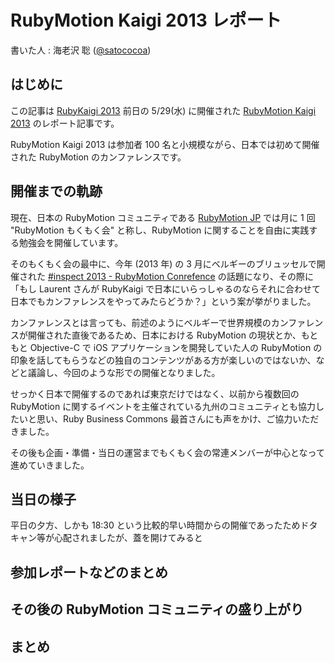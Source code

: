 # RubyMotion Kaigi 2013 レポート

書いた人 : 海老沢 聡 ([@satococoa](https://twitter.com/satococoa))


## はじめに
この記事は [RubyKaigi 2013](http://rubykaigi.org/2013) 前日の 5/29(水) に開催された [RubyMotion Kaigi 2013](http://connpass.com/event/2095/) のレポート記事です。

RubyMotion Kaigi 2013 は参加者 100 名と小規模ながら、日本では初めて開催された RubyMotion のカンファレンスです。


## 開催までの軌跡
現在、日本の RubyMotion コミュニティである [RubyMotion JP](http://rubymotion.jp) では月に 1 回 "RubyMotion もくもく会" と称し、RubyMotion に関することを自由に実践する勉強会を開催しています。

そのもくもく会の最中に、今年 (2013 年) の 3 月にベルギーのブリュッセルで開催された [#inspect 2013 - RubyMotion Conrefence](http://www.rubymotion.com/conference/) の話題になり、その際に「もし Laurent さんが RubyKaigi で日本にいらっしゃるのならそれに合わせて日本でもカンファレンスをやってみたらどうか？」という案が挙がりました。

カンファレンスとは言っても、前述のようにベルギーで世界規模のカンファレンスが開催された直後であるため、日本における RubyMotion の現状とか、もともと Objective-C で iOS アプリケーションを開発していた人の RubyMotion の印象を話してもらうなどの独自のコンテンツがある方が楽しいのではないか、などと議論し、今回のような形での開催となりました。

せっかく日本で開催するのであれば東京だけではなく、以前から複数回の RubyMotion に関するイベントを主催されている九州のコミュニティとも協力したいと思い、Ruby Business Commons 最首さんにも声をかけ、ご協力いただきました。

その後も企画・準備・当日の運営までもくもく会の常連メンバーが中心となって進めていきました。


## 当日の様子
平日の夕方、しかも 18:30 という比較的早い時間からの開催であったためドタキャン等が心配されましたが、蓋を開けてみると


## 参加レポートなどのまとめ


## その後の RubyMotion コミュニティの盛り上がり


## まとめ

